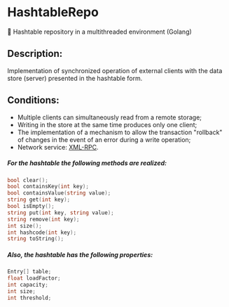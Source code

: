 # HashtableRepo
:beers: Hashtable repository in a multithreaded environment (Golang)

## Description:
Implementation of synchronized operation of external clients with the data store (server) presented in the hashtable form.

## Conditions:
- Multiple clients can simultaneously read from a remote storage;  
- Writing in the store at the same time produces only one client;  
- The implementation of a mechanism to allow the transaction "rollback" of changes in the event of an error during a write operation;  
- Network service: [XML-RPC](https://github.com/divan/gorilla-xmlrpc/).  

##### For the hashtable the following methods are realized:
```go
bool clear();
bool containsKey(int key);
bool containsValue(string value);
string get(int key);
bool isEmpty();
string put(int key, string value);
string remove(int key);
int size();
int hashcode(int key);
string toString();
```

##### Also, the hashtable has the following properties:
```java
Entry[] table;
float loadFactor;
int capacity;
int size;
int threshold;
```
